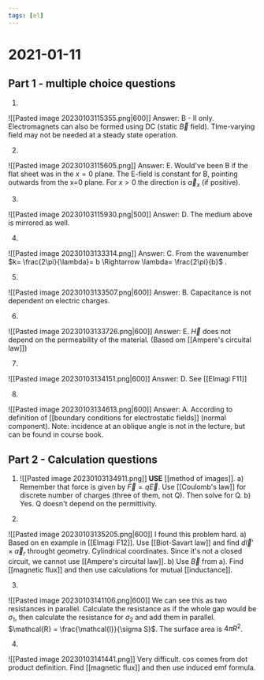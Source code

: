 ```yaml
---
tags: [el]
---
```

# 2021-01-11

## Part 1 - multiple choice questions
1.
![[Pasted image 20230103115355.png|600]]
Answer: B - II only. Electromagnets can also be formed using DC (static $\vec{B}$ field). TIme-varying field may not be needed at a steady state operation.

2.
![[Pasted image 20230103115605.png]]
Answer: E. Would've been B if the flat sheet was in the $x=0$ plane. The E-field is constant for B, pointing outwards from the x=0 plane. For $x>0$ the direction is $\vec{a}_{x}$ (if positive).

3.
![[Pasted image 20230103115930.png|500]]
Answer: D. The medium above is mirrored as well.

4.
![[Pasted image 20230103133314.png]]
Answer: C. From the wavenumber $k= \frac{2\pi}{\lambda}= b \Rightarrow \lambda= \frac{2\pi}{b}$ .

5.
![[Pasted image 20230103133507.png|600]]
Answer: B. Capacitance is not dependent on electric charges. 

6.
![[Pasted image 20230103133726.png|600]]
Answer: E. $\vec{H}$ does not depend on the permeability of the material. (Based om [[Ampere's circuital law]])

7.
![[Pasted image 20230103134151.png|600]]
Answer: D. See [[Elmagi F11]]

8.
![[Pasted image 20230103134613.png|600]]
Answer: A. According to definition of [[boundary conditions for electrostatic fields]] (normal component). Note: incidence at an oblique angle is not in the lecture, but can be found in course book.

## Part 2 - Calculation questions
1. ![[Pasted image 20230103134911.png]]
**USE** [[method of images]]. 
a) Remember that force is given by $\vec{F} = q \vec{E}$. Use [[Coulomb's law]] for discrete number of charges (three of them, not Q). Then solve for Q. 
b) Yes. Q doesn't depend on the permittivity. 

2. 
![[Pasted image 20230103135205.png|600]]
I found this problem hard. 
a) Based on en example in [[Elmagi F12]]. Use [[Biot-Savart law]] and find $d \vec{l}' \times \vec{a}_{r}$ throught geometry. Cylindrical coordinates. Since it's not a closed circuit, we cannot use [[Ampere's circuital law]]. 
b) Use $\vec{B}$ from a). Find [[magnetic flux]] and then use calculations for mutual [[inductance]].

3.
![[Pasted image 20230103141106.png|600]]
We can see this as two resistances in parallel. Calculate the resistance as if the whole gap would be $\sigma_{1}$, then calculate the resistance for $\sigma_{2}$ and add them in parallel. $\mathcal{R} = \frac{\mathcal{l}}{\sigma S}$. The surface area is $4 \pi R^{2}$.

4.
![[Pasted image 20230103141441.png]]
Very difficult. 
cos comes from dot product definition.
Find [[magnetic flux]] and then use induced emf formula. 